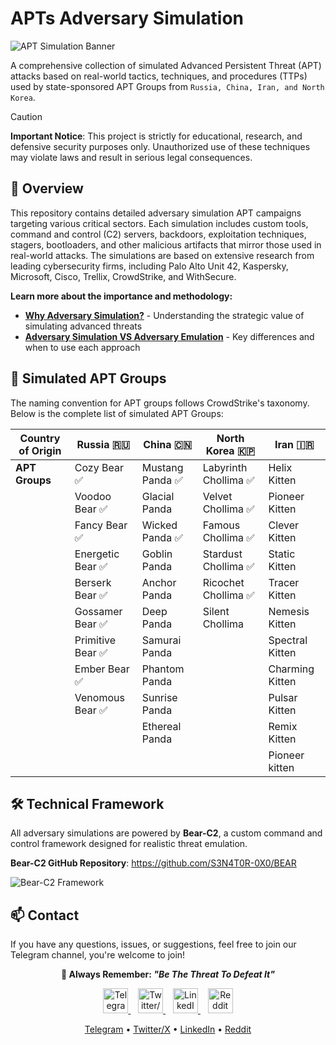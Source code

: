 # APTs Adversary Simulation

![APT Simulation Banner](https://github.com/user-attachments/assets/361596c1-5fdc-4f58-b91f-80507feccfd3)

A comprehensive collection of simulated Advanced Persistent Threat (APT) attacks based on real-world tactics, techniques, and procedures (TTPs) used by state-sponsored APT Groups from `Russia, China, Iran, and North Korea`.

> [!CAUTION]
> **Important Notice**: This project is strictly for educational, research, and defensive security purposes only. Unauthorized use of these techniques may violate laws and result in serious legal consequences.

## 🧠 Overview

This repository contains detailed adversary simulation APT campaigns targeting various critical sectors. Each simulation includes custom tools, command and control (C2) servers, backdoors, exploitation techniques, stagers, bootloaders, and other malicious artifacts that mirror those used in real-world attacks. The simulations are based on extensive research from leading cybersecurity firms, including Palo Alto Unit 42, Kaspersky, Microsoft, Cisco, Trellix, CrowdStrike, and WithSecure.

**Learn more about the importance and methodology:**
- [**Why Adversary Simulation?**](https://medium.com/@S3N4T0R/why-adversary-simulation-a1c69e8bd93a) - Understanding the strategic value of simulating advanced threats
- [**Adversary Simulation VS Adversary Emulation**](https://medium.com/@S3N4T0R/adversary-simulation-vs-adversary-emulation-381b920a12f6) - Key differences and when to use each approach



## 🎯 Simulated APT Groups

The naming convention for APT groups follows CrowdStrike's taxonomy. Below is the complete list of simulated APT Groups:

| **Country of Origin** | Russia 🇷🇺              | China 🇨🇳               | North Korea 🇰🇵        | Iran 🇮🇷              |
|-----------------------|-----------------------|------------------------|-----------------------|----------------------|
| **APT Groups**        | Cozy Bear ✅          | Mustang Panda ✅       | Labyrinth Chollima ✅  | Helix Kitten         |
|                       | Voodoo Bear ✅        | Glacial Panda          | Velvet Chollima ✅    | Pioneer Kitten        |
|                       | Fancy Bear ✅         | Wicked Panda ✅        | Famous Chollima ✅    | Clever Kitten         |
|                       | Energetic Bear ✅    | Goblin Panda            | Stardust Chollima ✅  | Static Kitten         |
|                       | Berserk Bear ✅      | Anchor Panda            | Ricochet Chollima  ✅ | Tracer Kitten         |
|                       | Gossamer Bear ✅     | Deep Panda              | Silent Chollima       | Nemesis Kitten        |
|                       | Primitive Bear ✅    | Samurai Panda           |                       | Spectral Kitten       |
|                       | Ember Bear ✅        | Phantom Panda           |                       | Charming Kitten       |
|                       | Venomous Bear ✅     | Sunrise Panda           |                       | Pulsar Kitten         |
|                       |                      | Ethereal Panda          |                       | Remix Kitten          |
|                       |                      |                         |                       | Pioneer kitten        |

## 🛠️ Technical Framework

All adversary simulations are powered by **Bear-C2**, a custom command and control framework designed for realistic threat emulation.

**Bear-C2 GitHub Repository**: https://github.com/S3N4T0R-0X0/BEAR


![Bear-C2 Framework](https://github.com/user-attachments/assets/b160db34-0355-4554-8990-e540c1afba5e)



## 📫 Contact

If you have any questions, issues, or suggestions, feel free to join our Telegram channel, you're welcome to join!

<p align="center"> <strong>🚨 Always Remember: <em>"Be The Threat To Defeat It"</em></strong> </p><p align="center"> <a href="https://t.me/BearC2"> <img src="https://img.icons8.com/color/48/000000/telegram-app.png" alt="Telegram" width="40" height="40"/> </a> &nbsp;&nbsp; <a href="https://x.com/S3N4T0R_0X0"> <img src="https://img.icons8.com/ios-filled/50/000000/twitterx.png" alt="Twitter/X" width="40" height="40"/> </a> &nbsp;&nbsp; <a href="https://eg.linkedin.com/in/s3n4t0r"> <img src="https://img.icons8.com/color/48/000000/linkedin.png" alt="LinkedIn" width="40" height="40"/> </a> &nbsp;&nbsp; <a href="https://www.reddit.com/u/S3N4T0R-0X0/s/pF0LHjjCOs"> <img src="https://img.icons8.com/ios-filled/50/000000/reddit.png" alt="Reddit" width="40" height="40"/> </a> </p><p align="center"> <a href="https://t.me/BearC2">Telegram</a> • <a href="https://x.com/S3N4T0R_0X0">Twitter/X</a> • <a href="https://eg.linkedin.com/in/s3n4t0r">LinkedIn</a> • <a href="https://www.reddit.com/u/S3N4T0R-0X0/s/pF0LHjjCOs">Reddit</a> </p>


